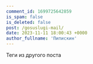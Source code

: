 ```yaml
---
comment_id: 1699725642859
is_spam: false
is_deleted: false
post: /gosuslugi-mail/
date: 2023-11-11 18:00:43 +0000
author_fullname: 'Пипискин'
---
```


Теги из другого поста
